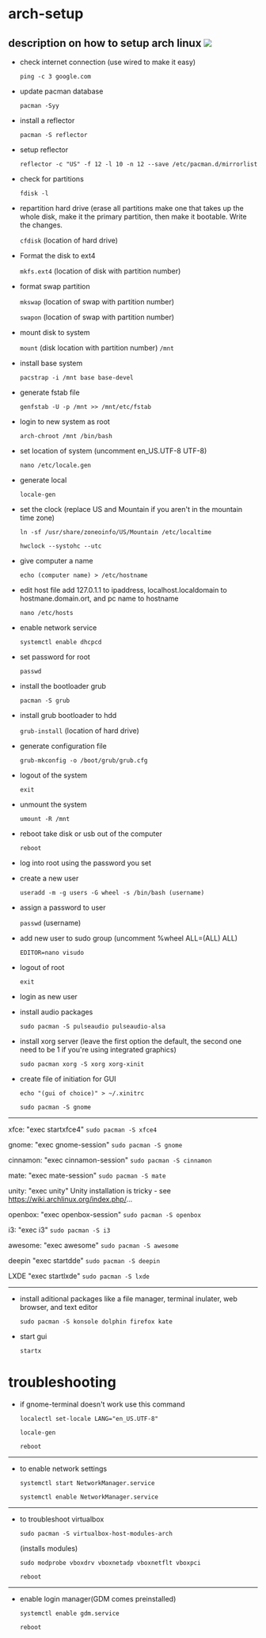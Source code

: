 # arch-setup
## description on how to setup arch linux ![](https://cdn0.iconfinder.com/data/icons/flat-round-system/512/archlinux-512.png)

- check internet connection (use wired to make it easy)

  `ping -c 3 google.com` 

- update pacman database

  `pacman -Syy`

- install a reflector

  `pacman -S reflector`

- setup reflector

  `reflector -c "US" -f 12 -l 10 -n 12 --save /etc/pacman.d/mirrorlist`

- check for partitions

  `fdisk -l`

- repartition hard drive (erase all partitions make one that takes up the whole disk, make it the primary partition, then make it bootable. Write the changes. 

  `cfdisk` (location of hard drive)

- Format the disk to ext4

  `mkfs.ext4` (location of disk with partition number)

- format swap partition

  `mkswap` (location of swap with partition number)

  `swapon` (location of swap with partition number)

- mount disk to system 

  `mount` (disk location with partition number) `/mnt`

- install base system 

  `pacstrap -i /mnt base base-devel`

- generate fstab file

  `genfstab -U -p /mnt >> /mnt/etc/fstab`

- login to new system as root 

  `arch-chroot /mnt /bin/bash`

- set location of system (uncomment en_US.UTF-8 UTF-8)

  `nano /etc/locale.gen` 

- generate local

  `locale-gen`

- set the clock (replace US and Mountain if you aren't in the mountain time zone)

  `ln -sf /usr/share/zoneoinfo/US/Mountain /etc/localtime`

  `hwclock --systohc --utc`

- give computer a name

  `echo (computer name) > /etc/hostname`

- edit host file add 127.0.1.1 to ipaddress, localhost.localdomain to hostmane.domain.ort, and pc name to hostname

  `nano /etc/hosts`

- enable network service
  
  `systemctl enable dhcpcd`

- set password for root

  `passwd`

- install the bootloader grub

  `pacman -S grub`

- install grub bootloader to hdd

  `grub-install` (location of hard drive)

- generate configuration file

  `grub-mkconfig -o /boot/grub/grub.cfg`

- logout of the system

  `exit`

- unmount the system

  `umount -R /mnt`

- reboot take disk or usb out of the computer

  `reboot`

- log into root using the password you set 

- create a new user

  `useradd -m -g users -G wheel -s /bin/bash (username)`

- assign a password to user

  `passwd` (username)

- add new user to sudo group (uncomment %wheel ALL=(ALL) ALL)

  `EDITOR=nano visudo`

- logout of root

  `exit` 

- login as new user 

- install audio packages

  `sudo pacman -S pulseaudio pulseaudio-alsa`

- install xorg server (leave the first option the default, the second one need to be 1 if you're using integrated graphics)

  `sudo pacman xorg -S xorg xorg-xinit`

- create file of initiation for GUI


  `echo "(gui of choice)" > ~/.xinitrc`

  `sudo pacman -S gnome`

---
xfce:
"exec startxfce4"
`sudo pacman -S xfce4`

gnome:
"exec gnome-session"
`sudo pacman -S gnome`

cinnamon:
"exec cinnamon-session"
`sudo pacman -S cinnamon`

mate:
"exec mate-session"
`sudo pacman -S mate`

unity:
"exec unity"
Unity installation is tricky - see https://wiki.archlinux.org/index.php/...

openbox:
"exec openbox-session"
`sudo pacman -S openbox`

i3:
"exec i3"
`sudo pacman -S i3`

awesome:
"exec awesome"
`sudo pacman -S awesome`

deepin
"exec startdde"
`sudo pacman -S deepin`

LXDE
"exec startlxde"
`sudo pacman -S lxde`

---
- install aditional packages like a file manager, terminal inulater, web browser, and text editor

  `sudo pacman -S konsole dolphin firefox kate`

- start gui

  `startx﻿` 


troubleshooting
======

- if gnome-terminal doesn't work use this command

  `localectl set-locale LANG="en_US.UTF-8"`

  `locale-gen`

  `reboot`

---
- to enable network settings

  `systemctl start NetworkManager.service`

  `systemctl enable NetworkManager.service`

---
- to troubleshoot virtualbox

  `sudo pacman -S virtualbox-host-modules-arch`

  (installs modules)

  `sudo modprobe vboxdrv vboxnetadp vboxnetflt vboxpci`

  `reboot`

---
- enable login manager(GDM comes preinstalled)

  `systemctl enable gdm.service`

  `reboot`



